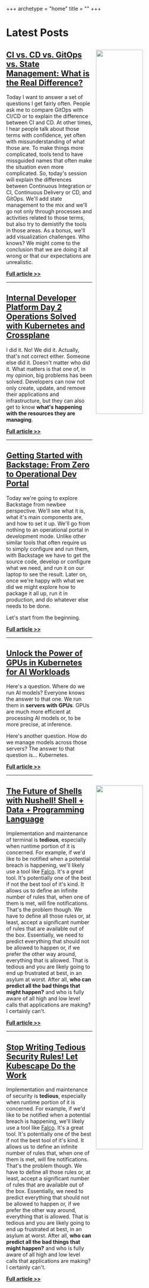 +++
archetype = "home"
title = ""
+++

# Latest Posts

<!-- <img src="/internal-developer-platforms/from-docker-to-kubernetes-running-backstage-in-production/thumbnail-02.jpg" style="width:50%; float:right; padding: 10px">

## [CI vs. CD vs. GitOps vs. State Management: What is the Real Difference?](/internal-developer-platforms/from-docker-to-kubernetes-running-backstage-in-production)

Today I want to answer a set of questions I get fairly often. People ask me to compare GitOps with CI/CD or to explain the difference between CI and CD. At other times, I hear people talk about those terms with confidence, yet often with missunderstanding of what those are. To make things more complicated, tools tend to have missguided names that often make the situation even more complicated. So, today's session will explain the differences between Continuous Integration or CI, Continuous Delivery or CD, and GitOps. We'll add state management to the mix and we'll go not only through processes and activities related to those terms, but also try to demistify the tools in those areas. As a bonus, we'll add visualization challenges. Who knows? We might come to the conclusion that we are doing it all wrong or that our expectations are unrealistic.

**[Full article >>](/internal-developer-platforms/from-docker-to-kubernetes-running-backstage-in-production)**

--- -->

<img src="/ci-cd/ci-vs-cd-vs-gitops-vs-state-management-whats-the-real-difference/thumbnail-01.jpg" style="width:50%; float:right; padding: 10px">

## [CI vs. CD vs. GitOps vs. State Management: What is the Real Difference?](/ci-cd/ci-vs-cd-vs-gitops-vs-state-management-whats-the-real-difference)

Today I want to answer a set of questions I get fairly often. People ask me to compare GitOps with CI/CD or to explain the difference between CI and CD. At other times, I hear people talk about those terms with confidence, yet often with missunderstanding of what those are. To make things more complicated, tools tend to have missguided names that often make the situation even more complicated. So, today's session will explain the differences between Continuous Integration or CI, Continuous Delivery or CD, and GitOps. We'll add state management to the mix and we'll go not only through processes and activities related to those terms, but also try to demistify the tools in those areas. As a bonus, we'll add visualization challenges. Who knows? We might come to the conclusion that we are doing it all wrong or that our expectations are unrealistic.

**[Full article >>](/ci-cd/ci-vs-cd-vs-gitops-vs-state-management-whats-the-real-difference)**

---

<img src="/internal-developer-platforms/internal-developer-platform-day-2-operations-solved-with-kubernetes-and-crossplane/thumbnail-03.jpg" style="width:50%; float:right; padding: 10px">

## [Internal Developer Platform Day 2 Operations Solved with Kubernetes and Crossplane](/internal-developer-platforms/internal-developer-platform-day-2-operations-solved-with-kubernetes-and-crossplane)

I did it. No! We did it. Actually, that's not correct either. Someone else did it. Doesn't matter who did it. What matters is that one of, in my opinion, big problems has been solved. Developers can now not only create, update, and remove their applications and infrastructure, but they can also get to know **what's happening with the resources they are managing**.

**[Full article >>](/internal-developer-platforms/internal-developer-platform-day-2-operations-solved-with-kubernetes-and-crossplane)**

---

<img src="/internal-developer-platforms/getting-started-with-backstage-from-zero-to-operational-dev-portal/thumbnail-02.jpg" style="width:50%; float:right; padding: 10px">

## [Getting Started with Backstage: From Zero to Operational Dev Portal](/internal-developer-platforms/getting-started-with-backstage-from-zero-to-operational-dev-portal)

Today we're going to explore Backstage from newbee perspective. We'll see what it is, what it's main components are, and how to set it up. We'll go from nothing to an operational portal in development mode. Unlike other similar tools that often require us to simply configure and run them, with Backstage we have to get the source code, develop or configure what we need, and run it on our laptop to see the result. Later on, once we're happy with what we did we might explore how to package it all up, run it in production, and do whatever else needs to be done.

Let's start from the beginning.

**[Full article >>](/internal-developer-platforms/getting-started-with-backstage-from-zero-to-operational-dev-portal)**

---

<img src="/ai/unlock-the-power-of-gpus-in-kubernetes-for-ai-workloads/thumbnail-01.jpg" style="width:50%; float:right; padding: 10px">

## [Unlock the Power of GPUs in Kubernetes for AI Workloads](/ai/unlock-the-power-of-gpus-in-kubernetes-for-ai-workloads)

Here's a question. Where do we run AI models? Everyone knows the answer to that one. We run them in **servers with GPUs**. GPUs are much more efficient at processing AI models or, to be more precise, at inference.

Here's another question. How do we manage models across those servers? The answer to that question is... Kubernetes.

**[Full article >>](/ai/unlock-the-power-of-gpus-in-kubernetes-for-ai-workloads)**

---

<img src="/terminal/discover-the-future-of-shells-with-nushell/thumbnail-03.jpg" style="width:50%; float:right; padding: 10px">

## [The Future of Shells with Nushell! Shell + Data + Programming Language](/terminal/discover-the-future-of-shells-with-nushell)

Implementation and maintenance of terminal is **tedious**, especially when runtime portion of it is concerned. For example, if we'd like to be notified when a potential breach is happening, we'll likely use a tool like [Falco](https://www.google.com/search?q=falco+terminal&sourceid=chrome&ie=UTF-8). It's a great tool. It's potentially one of the best if not the best tool of it's kind. It allows us to define an infinite number of rules that, when one of them is met, will fire notifications. That's the problem though. We have to define all those rules or, at least, accept a significant number of rules that are available out of the box. Essentially, we need to predict everything that should not be allowed to happen or, if we prefer the other way around, everything that is allowed. That is tedious and you are likely going to end up frustrated at best, in an asylum at worst. After all, **who can predict all the bad things that might happen?** and who is fully aware of all high and low level calls that applications are making? I certainly can't.

**[Full article >>](/terminal/discover-the-future-of-shells-with-nushell)**

---

<img src="/security/stop-writing-tedious-security-rules-let-kubescape-do-the-work/thumbnail-02.jpg" style="width:50%; float:right; padding: 10px">

## [Stop Writing Tedious Security Rules! Let Kubescape Do the Work](/security/stop-writing-tedious-security-rules-let-kubescape-do-the-work)

Implementation and maintenance of security is **tedious**, especially when runtime portion of it is concerned. For example, if we'd like to be notified when a potential breach is happening, we'll likely use a tool like [Falco](https://www.google.com/search?q=falco+security&sourceid=chrome&ie=UTF-8). It's a great tool. It's potentially one of the best if not the best tool of it's kind. It allows us to define an infinite number of rules that, when one of them is met, will fire notifications. That's the problem though. We have to define all those rules or, at least, accept a significant number of rules that are available out of the box. Essentially, we need to predict everything that should not be allowed to happen or, if we prefer the other way around, everything that is allowed. That is tedious and you are likely going to end up frustrated at best, in an asylum at worst. After all, **who can predict all the bad things that might happen?** and who is fully aware of all high and low level calls that applications are making? I certainly can't.

**[Full article >>](/security/stop-writing-tedious-security-rules-let-kubescape-do-the-work)**
